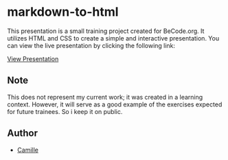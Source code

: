 # markdown-to-html

This presentation is a small training project created for BeCode.org. It utilizes HTML and CSS to create a simple and interactive presentation. You can view the live presentation by clicking the following link:

[View Presentation](https://cmarchandon.github.io/markdown-to-html/)

## Note

This does not represent my current work; it was created in a learning context. However, it will serve as a good example of the exercises expected for future trainees. So i keep it on public.

## Author

- [Camille]([https://github.com/yourgithubusername](https://github.com/CMarchandon)https://github.com/CMarchandon)
